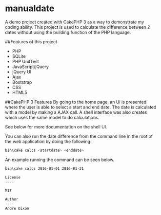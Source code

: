 # manualdate
A demo project created with CakePHP 3 as a way to demonstrate my coding ability. This project is used to calculate the difference between 2 dates without using the building function of the PHP language.

##Features of this project
 - PHP
 - SQLite
 - PHP UnitTest
 - JavaScript/jQuery
 - jQuery UI
 - Ajax
 - Bootstrap
 - CSS
 - HTML5

##CakePHP 3 Features
By going to the home page, an UI is presented where the user is able to select a start and end date. 
The date is calculated with a model by making a AJAX call.
A shell interface was also creates which uses the same model to do calculations.

See below for more documentation on the shell UI.

You can also run the date difference from the command line in the root of the web application by doing the following:
```sh
bin\cake calcs <startdate> <enddate>
```

An example running the command can be seen below.
```sh
bin\cake calcs 2016-01-01 2016-01-21

License
----

MIT

Author
----
Andre Dixon